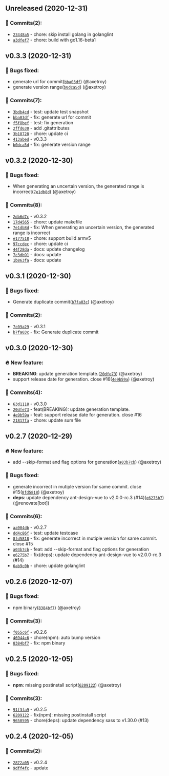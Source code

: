 Unreleased (2020-12-31)
-----------------------

### 💪 Commits(2):

-	[`23448a5`](https://github.com/whatchanged-community/whatchanged/commit/23448a5482359f28a0089b17280dd2a0a0eaef26) - chore: skip install golang in golanglint
-	[`a3dfef7`](https://github.com/whatchanged-community/whatchanged/commit/a3dfef78486dfa612db49ae67ed155962fecefa3) - chore: build with go1.16-beta1

v0.3.3 (2020-12-31)
-------------------

### 🐛 Bugs fixed:

-	generate url for commit([`bba03df`](https://github.com/whatchanged-community/whatchanged/commit/bba03dfa1ed948d3f5309b67cf5a357c978fd2ed)) (@axetroy)
-	generate version range([`b0dca5d`](https://github.com/whatchanged-community/whatchanged/commit/b0dca5dd226046c131165a8f211b8f190c54d04b)) (@axetroy)

### 💪 Commits(7):

-	[`3bdb4cd`](https://github.com/whatchanged-community/whatchanged/commit/3bdb4cd35e59865a9ee3f3889e13ddfb3e2d4601) - test: update test snapshot
-	[`bba03df`](https://github.com/whatchanged-community/whatchanged/commit/bba03dfa1ed948d3f5309b67cf5a357c978fd2ed) - fix: generate url for commit
-	[`f5f8bef`](https://github.com/whatchanged-community/whatchanged/commit/f5f8bef47670d7fece0c9dd7025f2d5b5b7b0143) - test: fix generation
-	[`2ffd630`](https://github.com/whatchanged-community/whatchanged/commit/2ffd6308ebed82db3367e78fd022e920b3c4e0e8) - add .gitattributes
-	[`3b18728`](https://github.com/whatchanged-community/whatchanged/commit/3b18728898dd840b043ed64818846ad039a335b1) - chore: update ci
-	[`413abed`](https://github.com/whatchanged-community/whatchanged/commit/413abedf4d058fcb7f9aca18eaa99a330a87169d) - v0.3.3
-	[`b0dca5d`](https://github.com/whatchanged-community/whatchanged/commit/b0dca5dd226046c131165a8f211b8f190c54d04b) - fix: generate version range

v0.3.2 (2020-12-30)
-------------------

### 🐛 Bugs fixed:

-	When generating an uncertain version, the generated range is incorrect([`7e1db8d`](https://github.com/whatchanged-community/whatchanged/commit/7e1db8dd3a4e3a6970672139552c9bf42b10edba)) (@axetroy)

### 💪 Commits(8):

-	[`2db6d7c`](https://github.com/whatchanged-community/whatchanged/commit/2db6d7c984d042e00493bbc8621d39c680f6d708) - v0.3.2
-	[`17d4565`](https://github.com/whatchanged-community/whatchanged/commit/17d4565edd6f0334fc01b08b33a77110fa1f6d24) - chore: update makefile
-	[`7e1db8d`](https://github.com/whatchanged-community/whatchanged/commit/7e1db8dd3a4e3a6970672139552c9bf42b10edba) - fix: When generating an uncertain version, the generated range is incorrect
-	[`e177518`](https://github.com/whatchanged-community/whatchanged/commit/e17751864ceb762d598c44e2d861be00b26847c5) - chore: support build armv5
-	[`97ccdec`](https://github.com/whatchanged-community/whatchanged/commit/97ccdecde838f5c03516fde5dcb23fcf26d0c928) - chore: update ci
-	[`44f28da`](https://github.com/whatchanged-community/whatchanged/commit/44f28da30b079c97444b4868cf67c044c4bb9525) - docs: update changelog
-	[`7c3db91`](https://github.com/whatchanged-community/whatchanged/commit/7c3db918b94aa3027b9656d6b584a854129f1424) - docs: update
-	[`1b863fa`](https://github.com/whatchanged-community/whatchanged/commit/1b863fa926c473436e2b07b5b724b30af32bd221) - docs: update

v0.3.1 (2020-12-30)
-------------------

### 🐛 Bugs fixed:

-	Generate duplicate commit([`b7fa03c`](https://github.com/whatchanged-community/whatchanged/commit/b7fa03c8e60d82fb4d06956a8f9c79c174bb227f)) (@axetroy)

### 💪 Commits(2):

-	[`7c09a29`](https://github.com/whatchanged-community/whatchanged/commit/7c09a2934698c1842f9d93d0c8ed414a34eed6bb) - v0.3.1
-	[`b7fa03c`](https://github.com/whatchanged-community/whatchanged/commit/b7fa03c8e60d82fb4d06956a8f9c79c174bb227f) - fix: Generate duplicate commit

v0.3.0 (2020-12-30)
-------------------

### 🔥 New feature:

-	**BREAKING**: update generation template.([`20dfe73`](https://github.com/whatchanged-community/whatchanged/commit/20dfe7361a679e64abd9ec2ba8d59f935627ebfe)) (@axetroy)
-	support release date for generation. close #16([`4e9b59a`](https://github.com/whatchanged-community/whatchanged/commit/4e9b59a5fbbe8c62d782e0350273fb5980e52b48)) (@axetroy)

### 💪 Commits(4):

-	[`63d1118`](https://github.com/whatchanged-community/whatchanged/commit/63d1118a4ce3051b91059be2dee52d595690628f) - v0.3.0
-	[`20dfe73`](https://github.com/whatchanged-community/whatchanged/commit/20dfe7361a679e64abd9ec2ba8d59f935627ebfe) - feat(BREAKING): update generation template.
-	[`4e9b59a`](https://github.com/whatchanged-community/whatchanged/commit/4e9b59a5fbbe8c62d782e0350273fb5980e52b48) - feat: support release date for generation. close #16
-	[`21817fa`](https://github.com/whatchanged-community/whatchanged/commit/21817fa1aba8d1e71b5fe73ba4047dc08eae197b) - chore: update sum file

v0.2.7 (2020-12-29)
-------------------

### 🔥 New feature:

-	add --skip-format and flag options for generation([`a03b7cb`](https://github.com/whatchanged-community/whatchanged/commit/a03b7cb49fa23436de43e6d3436cfd123d831ede)) (@axetroy)

### 🐛 Bugs fixed:

-	generate incorrect in mutiple version for same commit. close #15([`8fd5818`](https://github.com/whatchanged-community/whatchanged/commit/8fd58182b02ea657c37c09e4a734a48215eaffb6)) (@axetroy)
-	**deps**: update dependency ant-design-vue to v2.0.0-rc.3 (#14)([`e6275b7`](https://github.com/whatchanged-community/whatchanged/commit/e6275b7d7f7b009e79a70f6f869efebb9dc7a866)) (@renovate[bot])

### 💪 Commits(6):

-	[`aa904db`](https://github.com/whatchanged-community/whatchanged/commit/aa904db8a94b965365aa796518002c92e1158f4e) - v0.2.7
-	[`dd4c86f`](https://github.com/whatchanged-community/whatchanged/commit/dd4c86f61ff127b74b82d48d0919fc603651163e) - test: update testcase
-	[`8fd5818`](https://github.com/whatchanged-community/whatchanged/commit/8fd58182b02ea657c37c09e4a734a48215eaffb6) - fix: generate incorrect in mutiple version for same commit. close #15
-	[`a03b7cb`](https://github.com/whatchanged-community/whatchanged/commit/a03b7cb49fa23436de43e6d3436cfd123d831ede) - feat: add --skip-format and flag options for generation
-	[`e6275b7`](https://github.com/whatchanged-community/whatchanged/commit/e6275b7d7f7b009e79a70f6f869efebb9dc7a866) - fix(deps): update dependency ant-design-vue to v2.0.0-rc.3 (#14)
-	[`6ab9c0b`](https://github.com/whatchanged-community/whatchanged/commit/6ab9c0ba085699192d64e856dae5bd9367296a5d) - chore: update golanglint

v0.2.6 (2020-12-07)
-------------------

### 🐛 Bugs fixed:

-	npm binary([`8384bf7`](https://github.com/whatchanged-community/whatchanged/commit/8384bf782d8adf1627082f3e9030ed4a88c0fa5a)) (@axetroy)

### 💪 Commits(3):

-	[`f055c6f`](https://github.com/whatchanged-community/whatchanged/commit/f055c6f1033d3b559007f4e3449227067d31fdfb) - v0.2.6
-	[`46944c6`](https://github.com/whatchanged-community/whatchanged/commit/46944c641ff26417b77c8210b89c5ca09a1d2480) - chore(npm): auto bump version
-	[`8384bf7`](https://github.com/whatchanged-community/whatchanged/commit/8384bf782d8adf1627082f3e9030ed4a88c0fa5a) - fix: npm binary

v0.2.5 (2020-12-05)
-------------------

### 🐛 Bugs fixed:

-	**npm**: missing postinstall script([`6209122`](https://github.com/whatchanged-community/whatchanged/commit/6209122eacda6d86421a6955dad86785d0206b4b)) (@axetroy)

### 💪 Commits(3):

-	[`91f3fa9`](https://github.com/whatchanged-community/whatchanged/commit/91f3fa9c27b6421694be6b67308533049d8adbf4) - v0.2.5
-	[`6209122`](https://github.com/whatchanged-community/whatchanged/commit/6209122eacda6d86421a6955dad86785d0206b4b) - fix(npm): missing postinstall script
-	[`9650595`](https://github.com/whatchanged-community/whatchanged/commit/9650595bba4aea0c11fbd1ec82eb6a676f7daa75) - chore(deps): update dependency sass to v1.30.0 (#13)

v0.2.4 (2020-12-05)
-------------------

### 💪 Commits(2):

-	[`2872a05`](https://github.com/whatchanged-community/whatchanged/commit/2872a056e2772feffbdcd0adc73bd1c0c64c6127) - v0.2.4
-	[`9dff4fc`](https://github.com/whatchanged-community/whatchanged/commit/9dff4fc6a9d746ffd9dd10215cf04d2fec2edd2a) - update
